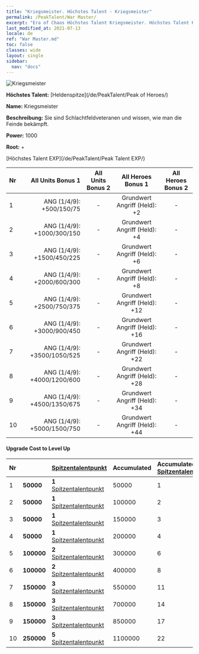 ```yaml
---
title: "Kriegsmeister. Höchstes Talent - Kriegsmeister"
permalink: /PeakTalent/War Master/
excerpt: "Era of Chaos Höchstes Talent Kriegsmeister. Höchstes Talent Kriegsmeister. Kriegsmeister"
last_modified_at: 2021-07-13
locale: de
ref: "War Master.md"
toc: false
classes: wide
layout: single
sidebar:
  nav: "docs"
---
```


  ![Kriegsmeister](/images/pt/talent_1001.png)

  **Höchstes Talent:** [Heldenspitze](/de/PeakTalent/Peak of Heroes/)

  **Name:** Kriegsmeister

  **Beschreibung:** Sie sind Schlachtfeldveteranen und wissen, wie man die Feinde bekämpft.

  **Power:** 1000

  **Root:** +

  [Höchstes Talent EXP](/de/PeakTalent/Peak Talent EXP/)

  | Nr | All Units Bonus 1 | All Units Bonus 2 | All Heroes Bonus 1 | All Heroes Bonus 2 |
  |:---|--------------:|:-------------:|:-------------:|:-------------:|
  | 1 | ANG (1/4/9): +500/150/75 | - | Grundwert Angriff (Held): +2 | - |
  | 2 | ANG (1/4/9): +1000/300/150 | - | Grundwert Angriff (Held): +4 | - |
  | 3 | ANG (1/4/9): +1500/450/225 | - | Grundwert Angriff (Held): +6 | - |
  | 4 | ANG (1/4/9): +2000/600/300 | - | Grundwert Angriff (Held): +8 | - |
  | 5 | ANG (1/4/9): +2500/750/375 | - | Grundwert Angriff (Held): +12 | - |
  | 6 | ANG (1/4/9): +3000/900/450 | - | Grundwert Angriff (Held): +16 | - |
  | 7 | ANG (1/4/9): +3500/1050/525 | - | Grundwert Angriff (Held): +22 | - |
  | 8 | ANG (1/4/9): +4000/1200/600 | - | Grundwert Angriff (Held): +28 | - |
  | 9 | ANG (1/4/9): +4500/1350/675 | - | Grundwert Angriff (Held): +34 | - |
  | 10 | ANG (1/4/9): +5000/1500/750 | - | Grundwert Angriff (Held): +44 | - |


#### Upgrade Cost to Level Up

  | Nr | <i class="fas fa-coins"/> | [Spitzentalentpunkt](/ItemsDE/con_934/) | Accumulated <i class="fas fa-coins"/> | Accumulated [Spitzentalentpunkt](/ItemsDE/con_934/) |
  |:---|:--------------|:-------------|:-------------|:-------------|
  | 1 | **50000** | **1** [Spitzentalentpunkt](/ItemsDE/con_934/) | 50000 | 1 |
  | 2 | **50000** | **1** [Spitzentalentpunkt](/ItemsDE/con_934/) | 100000 | 2 |
  | 3 | **50000** | **1** [Spitzentalentpunkt](/ItemsDE/con_934/) | 150000 | 3 |
  | 4 | **50000** | **1** [Spitzentalentpunkt](/ItemsDE/con_934/) | 200000 | 4 |
  | 5 | **100000** | **2** [Spitzentalentpunkt](/ItemsDE/con_934/) | 300000 | 6 |
  | 6 | **100000** | **2** [Spitzentalentpunkt](/ItemsDE/con_934/) | 400000 | 8 |
  | 7 | **150000** | **3** [Spitzentalentpunkt](/ItemsDE/con_934/) | 550000 | 11 |
  | 8 | **150000** | **3** [Spitzentalentpunkt](/ItemsDE/con_934/) | 700000 | 14 |
  | 9 | **150000** | **3** [Spitzentalentpunkt](/ItemsDE/con_934/) | 850000 | 17 |
  | 10 | **250000** | **5** [Spitzentalentpunkt](/ItemsDE/con_934/) | 1100000 | 22 |
